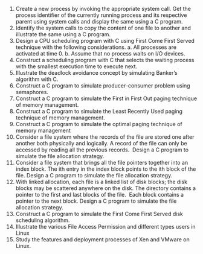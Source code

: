 1. Create a new process by invoking the appropriate system call. Get the process identifier of the currently running process and its respective parent using system calls and display the same using a C program.
2. Identify the system calls to copy the content of one file to another and illustrate the same using a C program.
3. Design a CPU scheduling program with C using First Come First Served technique with the following considerations. 
a. All processes are activated at time 0. 
b. Assume that no process waits on I/O devices.
4. Construct a scheduling program with C that selects the waiting process with the smallest execution time to execute next.
5. Illustrate the deadlock avoidance concept by simulating Banker’s algorithm with C. 
6. Construct a C program to simulate producer-consumer problem using semaphores.  
7. Construct a C program to simulate the First in First Out paging technique of memory management.
8. Construct a C program to simulate the Least Recently Used paging technique of memory management.
9. Construct a C program to simulate the optimal paging technique of memory management  
10. Consider a file system where the records of the file are stored one after another both physically and logically. A record of the file can only be accessed by reading all the previous records.  Design a C program to simulate the file allocation strategy.
11. Consider a file system that brings all the file pointers together into an index block. The ith entry in the index block points to the ith block of the file. Design a C program to simulate the file allocation strategy.
12. With linked allocation, each file is a linked list of disk blocks; the disk blocks may be scattered anywhere on the disk. The directory contains a pointer to the first and last blocks of the file.  Each block contains a pointer to the next block. Design a C program to simulate the file allocation strategy.
13. Construct a C program to simulate the First Come First Served disk scheduling algorithm.  
14. Illustrate the various File Access Permission and different types users in Linux  
15. Study the features and deployment processes of Xen and VMware on Linux.
